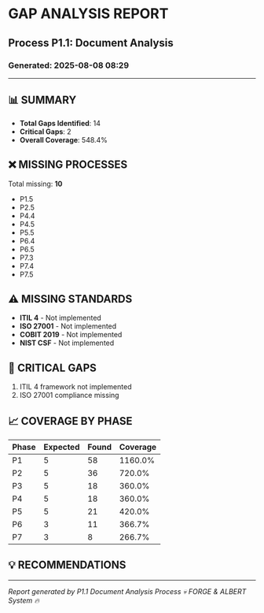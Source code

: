 # GAP ANALYSIS REPORT
## Process P1.1: Document Analysis
### Generated: 2025-08-08 08:29

---

## 📊 SUMMARY

- **Total Gaps Identified**: 14
- **Critical Gaps**: 2
- **Overall Coverage**: 548.4%

## ❌ MISSING PROCESSES

Total missing: **10**

- P1.5
- P2.5
- P4.4
- P4.5
- P5.5
- P6.4
- P6.5
- P7.3
- P7.4
- P7.5


## ⚠️ MISSING STANDARDS

- **ITIL 4** - Not implemented
- **ISO 27001** - Not implemented
- **COBIT 2019** - Not implemented
- **NIST CSF** - Not implemented


## 🚨 CRITICAL GAPS

1. ITIL 4 framework not implemented
1. ISO 27001 compliance missing


## 📈 COVERAGE BY PHASE

| Phase | Expected | Found | Coverage |
|-------|----------|-------|----------|
| P1 | 5 | 58 | 1160.0% |
| P2 | 5 | 36 | 720.0% |
| P3 | 5 | 18 | 360.0% |
| P4 | 5 | 18 | 360.0% |
| P5 | 5 | 21 | 420.0% |
| P6 | 3 | 11 | 366.7% |
| P7 | 3 | 8 | 266.7% |


## 💡 RECOMMENDATIONS



---

_Report generated by P1.1 Document Analysis Process_
_💀 FORGE & ALBERT System 🔥_
